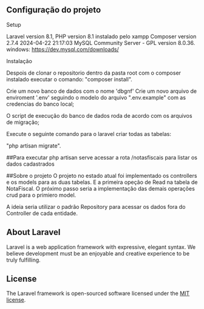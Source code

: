 
## Configuração do projeto 
Setup

Laravel version 8.1,
PHP version 8.1 instalado pelo xampp
Composer version 2.7.4 2024-04-22 21:17:03
MySQL Community Server - GPL version 8.0.36. windows: https://dev.mysql.com/downloads/

Instalação

Despois de clonar o repositorio dentro da pasta root com o composer instalado executar o comando: "composer install".

Crie um novo banco de dados com o nome 'dbgnf'
Crie um novo arquivo de enviroment '.env' seguindo o modelo do arquivo ".env.example" com as credencias do banco local;

O script de execução do banco de dados roda de acordo com os arquivos de migração;

Execute o seguinte comando para o laravel criar todas as tabelas:

"php artisan migrate".

##Para executar 
php artisan serve
acessar a rota /notasfiscais para listar os dados cadastrados

##Sobre o projeto
O projeto no estado atual foi implementado os controllers e os models para as duas tabelas.
E a primeira opeção de Read na tabela de NotaFiscal.
O próximo passo seria a implementação das demais operações crud para o primiero model.

A ideia seria utilizar o padrão Repository para acessar os dados fora do Controller de cada entidade.

## About Laravel

Laravel is a web application framework with expressive, elegant syntax. We believe development must be an enjoyable and creative experience to be truly fulfilling.

## License

The Laravel framework is open-sourced software licensed under the [MIT license](https://opensource.org/licenses/MIT).

